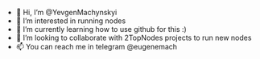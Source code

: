 - 👋 Hi, I’m @YevgenMachynskyi
- 👀 I’m interested in running nodes
- 🌱 I’m currently learning how to use github for this :)
- 💞️ I’m looking to collaborate with 2TopNodes projects to run new nodes
- 📫 You can reach me in telegram @eugenemach

<!---
YevgenMachynskyi/YevgenMachynskyi is a ✨ special ✨ repository because its `README.md` (this file) appears on your GitHub profile.
You can click the Preview link to take a look at your changes.
--->
